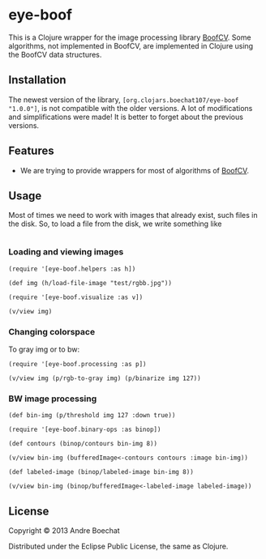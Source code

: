 # eye-boof

This is a Clojure wrapper for the image processing library [BoofCV](http://boofcv.org/).
Some algorithms, not implemented in BoofCV, are implemented in Clojure using the
BoofCV data structures.

## Installation

The newest version of the library, `[org.clojars.boechat107/eye-boof "1.0.0"]`, is
not compatible with the older versions. A lot of modifications and simplifications
were made! It is better to forget about the previous versions.

## Features

* We are trying to provide wrappers for most of algorithms of 
[BoofCV](http://boofcv.org/index.php?title=Manual).

## Usage

Most of times we need to work with images that already exist, such files in the
disk. So, to load a file from the disk, we write something like

```clojure
```

### Loading and viewing images

    (require '[eye-boof.helpers :as h])
    
    (def img (h/load-file-image "test/rgbb.jpg"))

    (require '[eye-boof.visualize :as v])
    
    (v/view img)
    
### Changing colorspace 

To gray img or to bw:

    (require '[eye-boof.processing :as p])

    (v/view img (p/rgb-to-gray img) (p/binarize img 127))

### BW image processing
    
    (def bin-img (p/threshold img 127 :down true))
   
    (require '[eye-boof.binary-ops :as binop])
    
    (def contours (binop/contours bin-img 8))

    (v/view bin-img (bufferedImage<-contours contours :image bin-img))

    (def labeled-image (binop/labeled-image bin-img 8))

    (v/view bin-img (binop/bufferedImage<-labeled-image labeled-image))

## License

Copyright © 2013 Andre Boechat

Distributed under the Eclipse Public License, the same as Clojure.
